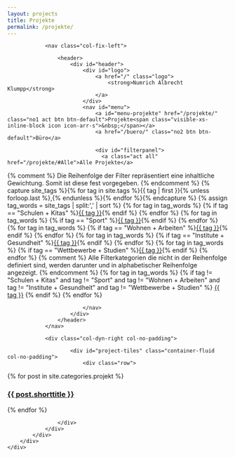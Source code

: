 ```yaml
---
layout: projects
title: Projekte
permalink: /projekte/
---
```



<section id="project-navigator">
    <div class="container-fluid">
		<div class="row">
			<div class="col-xs-12">
				
				<nav class="col-fix-left">
				
					<header>
						<div id="header">
						    <div id="logo">
						    	<a href="/" class="logo">
							        <strong>Numrich Albrecht Klumpp</strong>
						    	</a>
						    </div>
							<nav id="menu">
					    		<a id="menu-projekte" href="/projekte/" class="no1 act btn btn-default">Projekte<span class="visible-xs-inline-block icon icon-arr-s">&nbsp;</span></a>
					    		<a href="/buero/" class="no2 btn btn-default">Büro</a>

								<div id="filterpanel">
								  <a class="act all" href="/projekte/#Alle">Alle Projekte</a>
{% comment %}
Die Reihenfolge der Filter repräsentiert eine inhaltliche Gewichtung. Somit ist diese fest vorgegeben.
{% endcomment %}
{% capture site_tags %}{% for tag in site.tags %}{{ tag | first }}{% unless forloop.last %},{% endunless %}{% endfor %}{% endcapture %}
{% assign tag_words = site_tags | split:',' | sort %}
{% for tag in tag_words %}
	{% if tag == "Schulen + Kitas" %}<a href="/projekte/#{{ tag | slugify }}">{{ tag }}</a>{% endif %}
{% endfor %}
{% for tag in tag_words %}
	{% if tag == "Sport" %}<a href="/projekte/#{{ tag | slugify }}">{{ tag }}</a>{% endif %}
{% endfor %}
{% for tag in tag_words %}
	{% if tag == "Wohnen + Arbeiten" %}<a href="/projekte/#{{ tag | slugify }}">{{ tag }}</a>{% endif %}
{% endfor %}
{% for tag in tag_words %}
	{% if tag == "Institute + Gesundheit" %}<a href="/projekte/#{{ tag | slugify }}">{{ tag }}</a>{% endif %}
{% endfor %}
{% for tag in tag_words %}
	{% if tag == "Wettbewerbe + Studien" %}<a href="/projekte/#{{ tag | slugify }}">{{ tag }}</a>{% endif %}
{% endfor %}
{% comment %}
Alle Filterkategorien die nicht in der Reihenfolge definiert sind, werden darunter und in alphabetischer Reihenfolge angezeigt.
{% endcomment %}
{% for tag in tag_words %}
	{% if tag != "Schulen + Kitas" and tag != "Sport" and tag != "Wohnen + Arbeiten" and tag != "Institute + Gesundheit" and tag != "Wettbewerbe + Studien" %}
	<a href="/projekte/#{{ tag | slugify }}">{{ tag }}</a>
	{% endif %}
{% endfor %}
								  <div class="clear"></div>
								 </div>

							</nav>
						</div>
					</header>	
				</nav>
			
				<div class="col-dyn-right col-no-padding">
			
					    <div id="project-tiles" class="container-fluid  col-no-padding">
							<div class="row">			

{% for post in site.categories.projekt %}

<div class="project-tile {% for tag in post.tags %}{{ tag | slugify }} {% endfor %}col-xs-12 col-sm-6 col-md-4 col-lg-3">
	<a href="{{ post.url | prepend: site.baseurl }}" data-image="{% if post.projectpage %}{{ post.projectpage | prepend: site.url }}{% else %}{% for image in post.images limit:1 %}{{ image | prepend: site.url }}{% endfor %}{% endif %}">
		<div class="inner-wrap">
			<h3>{{ post.shorttitle }}</h3>
		</div>
	</a>
</div>

{% endfor %}

					</div>
				</div>
			</div>
		</div>
    </div>
</section>